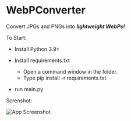 # WebPConverter
Convert JPGs and PNGs into ***lightweight WebPs!***

To Start: 
- Install Python 3.9+
- Install requirements.txt
    - Open a command window in the folder.
    - Type pip install -r requirements.txt
    
- run main.py

Screnshot:

![App Screenshot](https://i.imgur.com/dg8B2fe.png)
      